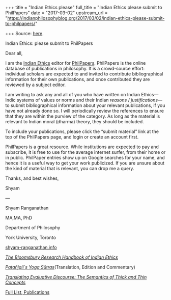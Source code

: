 +++
title = "Indian Ethics please"
full_title = "Indian Ethics please submit to PhilPapers"
date = "2017-03-02"
upstream_url = "https://indianphilosophyblog.org/2017/03/02/indian-ethics-please-submit-to-philpapers/"

+++
Source: [here](https://indianphilosophyblog.org/2017/03/02/indian-ethics-please-submit-to-philpapers/).

Indian Ethics: please submit to PhilPapers

Dear all,

I am the [Indian Ethics](https://philpapers.org/browse/indian-ethics/)
editor for [PhilPapers](https://philpapers.org/). PhilPapers is the
online database of publications in philosophy. It is a crowd-source
effort: individual scholars are expected to and invited to contribute
bibliographical information for their own publications, and once
contributed they are reviewed by a subject editor.

I am writing to ask any and all of you who have written on Indian
Ethics—Indic systems of values or norms and their Indian *reasons* /
*justifications*—to submit bibliographical information about your
relevant publications, if you have not already done so. I will
periodically review the references to ensure that they are within the
purview of the category. As long as the material is relevant to Indian
moral (dharma) theory, they should be included.

To include your publications, please click the “submit material” link at
the top of the PhilPapers page, and login or create an account first.

PhilPapers is a great resource. While institutions are expected to pay
and subscribe, it is free to use for the average internet surfer, from
their home or in public. PhilPaper entries show up on Google searches
for your name, and hence it is a useful way to get your work
publicized. If you are unsure about the kind of material that is
relevant, you can drop me a query.

Thanks, and best wishes,

Shyam

—

Shyam Ranganathan

MA,MA, PhD

Department of Philosophy

York University, Toronto

[shyam-ranganathan.info](http://shyam-ranganathan.info/)

*[The Bloomsbury Research Handbook of Indian
Ethics](http://www.bloomsbury.com/uk/the-bloomsbury-research-handbook-of-indian-ethics-9781472587770/)*

*[Patañjali\`s Yoga
Sūtras](http://penguin.co.in/book/classics/patanjalis-yoga-sutra/)*(Translation,
Edition and Commentary)

*[Translating Evaluative Discourse: The Semantics of Thick and Thin
Concepts](https://philpapers.org/rec/SHYTED)*

[Full List, Publications](https://philpapers.org/s/shyam%20ranganathan)
